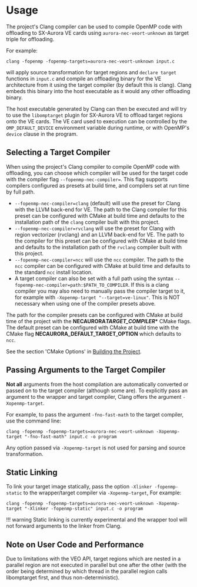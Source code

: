 # Usage

The project's Clang compiler can be used to compile OpenMP code with offloading
to SX-Aurora VE cards using `aurora-nec-veort-unknown` as target triple for
offloading.

For example:

``` console
clang -fopenmp -fopenmp-targets=aurora-nec-veort-unknown input.c
```

will apply source transformation for target regions and `declare target`
functions in `input.c` and compile an offloading binary for the VE
architecture from it using the target compiler (by default this is clang).
Clang embeds this binary into the host executable as it would any other
offloading binary.

The host executable generated by Clang can then be executed and will try to
use the `libomptarget` plugin for SX-Aurora VE to offload target regions onto
the VE cards.
The VE card used to execution can be controlled by the `OMP_DEFAULT_DEVICE`
environment variable during runtime, or with OpenMP's `device` clause in the
program.

## Selecting a Target Compiler

When using the project's Clang compiler to compile OpenMP code with offloading,
you can choose which compiler will be used for the target code with the
compiler flag `--fopenmp-nec-compiler=`.
This flag supports compilers configured as presets at build time, and compilers
set at run time by full path.

- `--fopenmp-nec-compiler=clang` (default) will use the preset for Clang with
  the LLVM back-end for VE. The path to the Clang compiler for this preset can
  be configured with CMake at build time and defaults to the installation path
  of the `clang` compiler built with this project.
- `--fopenmp-nec-compiler=rvclang` will use the preset for Clang with region
  vectorizer (rvclang) and an LLVM back-end for VE. The path to the compiler for
  this preset can be configured with CMake at build time and defaults to the
  installation path of the `rvclang` compiler built with this project.
- `--fopenmp-nec-compiler=ncc` will use the `ncc` compiler. The path to the
  `ncc` compiler can be configured with CMake at build time and defaults to the
  standard `ncc` install location.
- A target compiler can also be set with a full path using the syntax
  `--fopenmp-nec-compiler=path:$PATH_TO_COMPILER`. If this is a clang
  compiler you may also need to manually pass the compiler target to it, for
  example with `-Xopenmp-target "--target=ve-linux"`. This is NOT necessary
  when using one of the compiler presets above.

The path for the compiler presets can be configured with CMake at build time of
the project with the **NECAURORA*TARGET_COMPILER*\*** CMake flags.
The default preset can be configured with CMake at build time with the CMake
flag **NECAURORA_DEFAULT_TARGET_OPTION** which defaults to `ncc`.

See the section 'CMake Options' in [Building the Project](building.md).

## Passing Arguments to the Target Compiler

**Not all** arguments from the host compilation are automatically converted or
passed on to the target compiler (although some are).
To explicitly pass an argument to the wrapper and target compiler, Clang offers
the argument `-Xopenmp-target`.

For example, to pass the argument `-fno-fast-math` to the target compiler,
use the command line:

``` console
clang -fopenmp -fopenmp-targets=aurora-nec-veort-unknown -Xopenmp-target "-fno-fast-math" input.c -o program
```

Any option passed via `-Xopenmp-target` is not used for parsing and source
transformation.

## Static Linking

To link your target image statically, pass the option
`-Xlinker -fopenmp-static` to the wrapper/target compiler via `-Xopenmp-target`,
For example:

``` console
clang -fopenmp -fopenmp-targets=aurora-nec-veort-unknown -Xopenmp-target "-Xlinker -fopenmp-static" input.c -o program
```

!!! warning
    Static linking is currently experimental and the wrapper tool will not forward arguments to the linker from Clang.

## Note on User Code and Performance

Due to limitations with the VEO API, target regions which are nested in a
parallel region are not executed in parallel but one after the other (with the
order being determined by which thread in the parallel region calls
libomptarget first, and thus non-deterministic).
